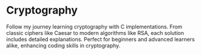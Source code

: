 # Cryptography
Follow my journey learning cryptography with C implementations. From classic ciphers like Caesar to modern algorithms like RSA, each solution includes detailed explanations. Perfect for beginners and advanced learners alike, enhancing coding skills in cryptography.
